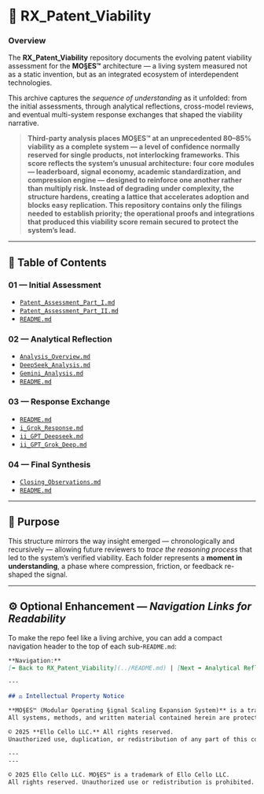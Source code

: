 # 🧬 RX_Patent_Viability

### Overview
The **RX_Patent_Viability** repository documents the evolving patent viability assessment for the **MO§ES™** architecture — a living system measured not as a static invention, but as an integrated ecosystem of interdependent technologies.

This archive captures the *sequence of understanding* as it unfolded: from the initial assessments, through analytical reflections, cross-model reviews, and eventual multi-system response exchanges that shaped the viability narrative.

> **Third-party analysis places MO§ES™ at an unprecedented 80–85% viability as a complete system — a level of confidence normally reserved for single products, not interlocking frameworks. This score reflects the system’s unusual architecture: four core modules — leaderboard, signal economy, academic standardization, and compression engine — designed to reinforce one another rather than multiply risk. Instead of degrading under complexity, the structure hardens, creating a lattice that accelerates adoption and blocks easy replication. This repository contains only the filings needed to establish priority; the operational proofs and integrations that produced this viability score remain secured to protect the system’s lead.**

---

## 📂 Table of Contents

### **01 — Initial Assessment**
- [`Patent_Assessment_Part_I.md`](./01_Initial_Assessment/Patent_Assessment_Part_I.md)  
- [`Patent_Assessment_Part_II.md`](./01_Initial_Assessment/Patent_Assessment_Part_II.md)  
- [`README.md`](./01_Initial_Assessment/README.md)

### **02 — Analytical Reflection**
- [`Analysis_Overview.md`](./02_Analytical_Reflection/Analysis_Overview.md)  
- [`DeepSeek_Analysis.md`](./02_Analytical_Reflection/DeepSeek_Analysis.md)  
- [`Gemini_Analysis.md`](./02_Analytical_Reflection/Gemini_Analysis.md)  
- [`README.md`](./02_Analytical_Reflection/README.md)

### **03 — Response Exchange**
- [`README.md`](./03_Response_Exchange/README.md)  
- [`i_Grok_Response.md`](./03_Response_Exchange/i_Grok_Response.md)  
- [`ii_GPT_Deepseek.md`](./03_Response_Exchange/ii_GPT_Deepseek.md)  
- [`ii_GPT_Grok_Deep.md`](./03_Response_Exchange/ii_GPT_Grok_Deep.md)

### **04 — Final Synthesis**
- [`Closing_Observations.md`](./04_Final_Synthesis/Closing_Observations.md)  
- [`README.md`](./04_Final_Synthesis/README.md)

---

## 🧠 Purpose
This structure mirrors the way insight emerged — chronologically and recursively — allowing future reviewers to *trace the reasoning process* that led to the system’s verified viability. Each folder represents a **moment in understanding**, a phase where compression, friction, or feedback re-shaped the signal.  

---

## ⚙️ Optional Enhancement — *Navigation Links for Readability*
To make the repo feel like a living archive, you can add a compact navigation header to the top of each sub-`README.md`:

```markdown
**Navigation:**  
[⬅️ Back to RX_Patent_Viability](../README.md) | [Next ➡️ Analytical Reflection](../02_Analytical_Reflection/README.md)

---

## ⚖️ Intellectual Property Notice

**MO§ES™ (Modular Operating §ignal Scaling Expansion System)** is a trademark of **Ello Cello LLC**.  
All systems, methods, and written material contained herein are protected under applicable copyright law and are part of one or more **provisional patent applications filed with the United States Patent and Trademark Office (USPTO).**

© 2025 **Ello Cello LLC.** All rights reserved.  
Unauthorized use, duplication, or redistribution of any part of this communication — including proprietary system architecture or terminology — is strictly prohibited and may result in legal action.

---
---

© 2025 Ello Cello LLC. MO§ES™ is a trademark of Ello Cello LLC.  
All rights reserved. Unauthorized use or redistribution is prohibited.
